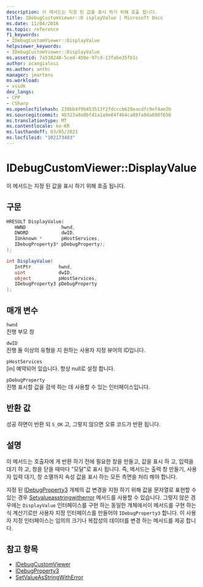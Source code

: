 ```yaml
---
description: 이 메서드는 지정 된 값을 표시 하기 위해 호출 됩니다.
title: IDebugCustomViewer::D isplayValue | Microsoft Docs
ms.date: 11/04/2016
ms.topic: reference
f1_keywords:
- IDebugCustomViewer::DisplayValue
helpviewer_keywords:
- IDebugCustomViewer::DisplayValue
ms.assetid: 7a538248-5ced-450e-97cd-13fabe35fb1c
author: acangialosi
ms.author: anthc
manager: jmartens
ms.workload:
- vssdk
dev_langs:
- CPP
- CSharp
ms.openlocfilehash: 238bb4f9b453513f2fdcccb628eacdfc9ef4ae2b
ms.sourcegitcommit: 4b323a8a8bfd1a1a9e84f4b4ca88fa8da690f656
ms.translationtype: MT
ms.contentlocale: ko-KR
ms.lasthandoff: 03/05/2021
ms.locfileid: "102173483"
---
```

# <a name="idebugcustomviewerdisplayvalue"></a>IDebugCustomViewer::DisplayValue
이 메서드는 지정 된 값을 표시 하기 위해 호출 됩니다.

## <a name="syntax"></a>구문

```cpp
HRESULT DisplayValue(
   HWND             hwnd,
   DWORD            dwID,
   IUnknown *       pHostServices,
   IDebugProperty3* pDebugProperty);
);
```

```csharp
int DisplayValue(
   IntPtr          hwnd,
   uint            dwID,
   object          pHostServices,
   IDebugProperty3 pDebugProperty
);
```

## <a name="parameters"></a>매개 변수
`hwnd`\
진행 부모 창

`dwID`\
진행 둘 이상의 유형을 지 원하는 사용자 지정 뷰어의 ID입니다.

`pHostServices`\
[in] 예약되어 있습니다. 항상 null로 설정 합니다.

`pDebugProperty`\
진행 표시할 값을 검색 하는 데 사용할 수 있는 인터페이스입니다.

## <a name="return-value"></a>반환 값
 성공 하면이 반환 되 `S_OK` 고, 그렇지 않으면 오류 코드가 반환 됩니다.

## <a name="remarks"></a>설명
 이 메서드는 호출자에 게 반환 하기 전에 필요한 창을 만들고, 값을 표시 하 고, 입력을 대기 하 고, 창을 닫을 때마다 "모달"로 표시 됩니다. 즉, 메서드는 출력 창 만들기, 사용자 입력 대기, 창 소멸까지 속성 값을 표시 하는 모든 측면을 처리 해야 합니다.

 지정 된 [IDebugProperty3](../../../extensibility/debugger/reference/idebugproperty3.md) 개체의 값 변경을 지원 하기 위해 값을 문자열로 표현할 수 있는 경우 [Setvalueasstringwitherror](../../../extensibility/debugger/reference/idebugproperty3-setvalueasstringwitherror.md) 메서드를 사용할 수 있습니다. 그렇지 않은 경우에는 `DisplayValue` 인터페이스를 구현 하는 동일한 개체에서이 메서드를 구현 하는 식 계산기로만 사용자 지정 인터페이스를 만들어야 `IDebugProperty3` 합니다. 이 사용자 지정 인터페이스는 임의의 크기나 복잡성의 데이터를 변경 하는 메서드를 제공 합니다.

## <a name="see-also"></a>참고 항목
- [IDebugCustomViewer](../../../extensibility/debugger/reference/idebugcustomviewer.md)
- [IDebugProperty3](../../../extensibility/debugger/reference/idebugproperty3.md)
- [SetValueAsStringWithError](../../../extensibility/debugger/reference/idebugproperty3-setvalueasstringwitherror.md)

